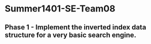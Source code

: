 # Summer1401-SE-Team08

## Phase 1 - Implement the inverted index data structure for a very basic search engine. 
